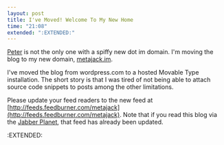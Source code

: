 ```yaml
---
layout: post
title: I've Moved! Welcome To My New Home
time: "21:08"
extended: ":EXTENDED:"
---
```


[Peter](http://stpeter.im) is not the only one with a spiffy new dot im domain. I'm moving the blog to my new domain, [metajack.im](https://metajack.im).

I've moved the blog from wordpress.com to a hosted Movable Type installation. The short story is that I was tired of not being able to attach source code snippets to posts among the other limitations.

Please update your feed readers to the new feed at [http://feeds.feedburner.com/metajack](http://feeds.feedburner.com/metajack). Note that if you read this blog via the [Jabber Planet](http://planet.jabber.org), that feed has already been updated.


:EXTENDED:


